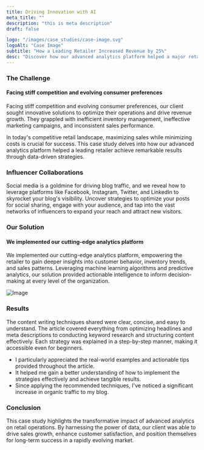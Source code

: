 ```yaml
---
title: Driving Innovation with AI
meta_title: ""
description: "this is meta description"
draft: false

logo: "/images/case_studies/case-image.svg"
logoAlt: "Case Image"
subtitle: "How a Leading Retailer Increased Revenue by 25%"
desc: "Discover how our advanced analytics platform helped a major retailer optimize their inventory, personalize marketing campaigns."
---
```


### The Challenge

#### Facing stiff competition and evolving consumer preferences

Facing stiff competition and evolving consumer preferences, our client sought innovative solutions to optimize their operations and drive revenue growth. They grappled with inefficient inventory management, ineffective marketing campaigns, and inconsistent sales performance.

In today's competitive retail landscape, maximizing sales while minimizing costs is crucial for success. This case study delves into how our advanced analytics platform helped a leading retailer achieve remarkable results through data-driven strategies.

### Influencer Collaborations

Social media is a goldmine for driving blog traffic, and we reveal how to leverage platforms like Facebook, Instagram, Twitter, and LinkedIn to skyrocket your blog's visibility. Uncover strategies to optimize your posts for social sharing, engage with your audience, and tap into the vast networks of influencers to expand your reach and attract new visitors.

### Our Solution

#### We implemented our cutting-edge analytics platform

We implemented our cutting-edge analytics platform, empowering the retailer to gain deeper insights into customer behavior, inventory trends, and sales patterns. Leveraging machine learning algorithms and predictive analytics, our solution provided actionable intelligence to inform decision-making at every level of the organization.

![Image](/images/case_studies/post-image.png)

### Results

The content writing techniques shared were clear, concise, and easy to understand. The article covered everything from optimizing headlines and meta descriptions to conducting keyword research and structuring content effectively. Each strategy was explained in a step-by-step manner, making it accessible even for beginners.

- I particularly appreciated the real-world examples and actionable tips provided throughout the article.
- It helped me gain a better understanding of how to implement the strategies effectively and achieve tangible results.
- Since applying the recommended techniques, I've noticed a significant increase in organic traffic to my blog.

### Conclusion

This case study highlights the transformative impact of advanced analytics on retail operations. By harnessing the power of data, our client was able to drive sales growth, enhance customer satisfaction, and position themselves for long-term success in a rapidly evolving market.
